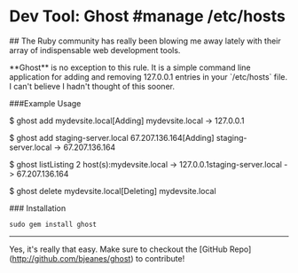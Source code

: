 # Dev Tool: Ghost   #manage /etc/hosts

  \#\# The Ruby community has really been blowing me away lately with their array of indispensable web development tools.

 \*\*Ghost\*\* is no exception to this rule. It is a simple command line application for adding and removing 127\.0\.0\.1 entries in your \`/etc/hosts\` file. I can't believe I hadn't thought of this sooner. 

 \#\#\#Example Usage

  $ ghost add mydevsite.local\[Adding] mydevsite.local \-\> 127\.0\.0\.1

  $ ghost add staging\-server.local 67\.207\.136\.164\[Adding] staging\-server.local \-\> 67\.207\.136\.164

  $ ghost listListing 2 host(s):mydevsite.local \-\> 127\.0\.0\.1staging\-server.local \-\> 67\.207\.136\.164

  $ ghost delete mydevsite.local\[Deleting] mydevsite.local

 \#\#\# Installation

 
```
sudo gem install ghost
```
 

---

Yes, it's really that easy. Make sure to checkout the \[GitHub Repo](http://github.com/bjeanes/ghost) to contribute!  
